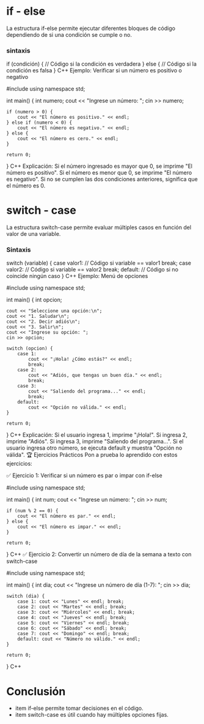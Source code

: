 # if - else
La estructura if-else permite ejecutar diferentes bloques de código dependiendo de si una condición se cumple o no.

### sintaxis

if (condición) {
    // Código si la condición es verdadera
} else {
    // Código si la condición es falsa
}
C++
Ejemplo: Verificar si un número es positivo o negativo

#include <iostream>
using namespace std;

int main() {
    int numero;
    cout << "Ingrese un número: ";
    cin >> numero;

    if (numero > 0) {
        cout << "El número es positivo." << endl;
    } else if (numero < 0) {
        cout << "El número es negativo." << endl;
    } else {
        cout << "El número es cero." << endl;
    }

    return 0;
}
C++
Explicación:
Si el número ingresado es mayor que 0, se imprime "El número es positivo".
Si el número es menor que 0, se imprime "El número es negativo".
Si no se cumplen las dos condiciones anteriores, significa que el número es 0.
# switch - case
La estructura switch-case permite evaluar múltiples casos en función del valor de una variable.

### Sintaxis

switch (variable) {
    case valor1:
        // Código si variable == valor1
        break;
    case valor2:
        // Código si variable == valor2
        break;
    default:
        // Código si no coincide ningún caso
}
C++
Ejemplo: Menú de opciones

#include <iostream>
using namespace std;

int main() {
    int opcion;
    
    cout << "Seleccione una opción:\n";
    cout << "1. Saludar\n";
    cout << "2. Decir adiós\n";
    cout << "3. Salir\n";
    cout << "Ingrese su opción: ";
    cin >> opcion;

    switch (opcion) {
        case 1:
            cout << "¡Hola! ¿Cómo estás?" << endl;
            break;
        case 2:
            cout << "Adiós, que tengas un buen día." << endl;
            break;
        case 3:
            cout << "Saliendo del programa..." << endl;
            break;
        default:
            cout << "Opción no válida." << endl;
    }

    return 0;
}
C++
Explicación:
Si el usuario ingresa 1, imprime "¡Hola!".
Si ingresa 2, imprime "Adiós".
Si ingresa 3, imprime "Saliendo del programa...".
Si el usuario ingresa otro número, se ejecuta default y muestra "Opción no válida".
🏆 Ejercicios Prácticos
Pon a prueba lo aprendido con estos ejercicios:

✅ Ejercicio 1: Verificar si un número es par o impar con if-else

#include <iostream>
using namespace std;

int main() {
    int num;
    cout << "Ingrese un número: ";
    cin >> num;

    if (num % 2 == 0) {
        cout << "El número es par." << endl;
    } else {
        cout << "El número es impar." << endl;
    }

    return 0;
}
C++
✅ Ejercicio 2: Convertir un número de día de la semana a texto con switch-case

#include <iostream>
using namespace std;

int main() {
    int dia;
    cout << "Ingrese un número de día (1-7): ";
    cin >> dia;

    switch (dia) {
        case 1: cout << "Lunes" << endl; break;
        case 2: cout << "Martes" << endl; break;
        case 3: cout << "Miércoles" << endl; break;
        case 4: cout << "Jueves" << endl; break;
        case 5: cout << "Viernes" << endl; break;
        case 6: cout << "Sábado" << endl; break;
        case 7: cout << "Domingo" << endl; break;
        default: cout << "Número no válido." << endl;
    }

    return 0;
}
C++
# Conclusión
- item if-else permite tomar decisiones en el código.
- item switch-case es útil cuando hay múltiples opciones fijas.